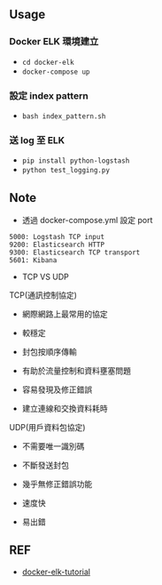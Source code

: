 ## Usage

### Docker ELK 環境建立

- `cd docker-elk`
- `docker-compose up`

### 設定 index pattern

- `bash index_pattern.sh`

### 送 log 至 ELK

- `pip install python-logstash`
- `python test_logging.py`

## Note

- 透過 docker-compose.yml 設定 port

```
5000: Logstash TCP input
9200: Elasticsearch HTTP
9300: Elasticsearch TCP transport
5601: Kibana
```

- TCP VS UDP

TCP(通訊控制協定)

- 網際網路上最常用的協定

- 較穩定

- 封包按順序傳輸

- 有助於流量控制和資料壅塞問題

- 容易發現及修正錯誤

- 建立連線和交換資料耗時

UDP(用戶資料包協定)

- 不需要唯一識別碼

- 不斷發送封包

- 幾乎無修正錯誤功能

- 速度快

- 易出錯

## REF

- [docker-elk-tutorial](https://github.com/twtrubiks/docker-elk-tutorial/tree/master)
